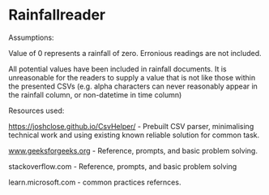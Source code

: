 # Rainfallreader

Assumptions:

Value of 0 represents a rainfall of zero. Erronious readings are not included.

All potential values have been included in rainfall documents. It is unreasonable for the readers to supply a value that is not like those within the presented CSVs (e.g. alpha characters can never reasonably appear in the rainfall column, or non-datetime in  time column)



Resources used:

https://joshclose.github.io/CsvHelper/ - Prebuilt CSV parser, minimalising technical work and using existing known reliable solution for common task.

www.geeksforgeeks.org - Reference, prompts, and basic problem solving.

stackoverflow.com - Reference, prompts, and basic problem solving

learn.microsoft.com - common practices refernces.

